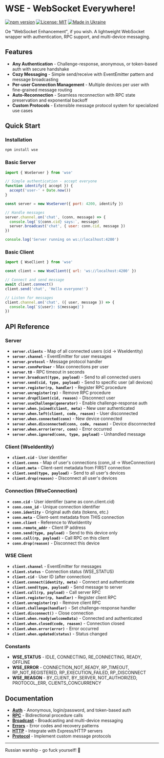 # WSE - WebSocket Everywhere!

[![npm version](https://badge.fury.io/js/wse.svg)](https://badge.fury.io/js/wse)
[![License: MIT](https://img.shields.io/badge/License-MIT-yellow.svg)](https://opensource.org/licenses/MIT)
[![Made in Ukraine](https://img.shields.io/badge/Made%20in%20Ukraine-❤️-0057B7?style=flat&labelColor=005BBB&color=FFD700)](https://x.com/sternenkofund)

Oe "WebSocket Enhancement", if you wish.
A lightweight WebSocket wrapper with authentication, RPC support, and multi-device messaging.


## Features

- **Any Authentication** - Challenge-response, anonymous, or token-based auth with secure handshake
- **Cozy Messaging** - Simple send/receive with EventEmitter pattern and message broadcasting
- **Per-user Connection Management** - Multiple devices per user with fine-grained message routing
- **Auto-Reconnection** - Seamless reconnection with RPC state preservation and exponential backoff
- **Custom Protocols** - Extensible message protocol system for specialized use cases

## Quick Start

### Installation

```bash
npm install wse
```

### Basic Server

```javascript
import { WseServer } from 'wse'

// Simple authentication - accept everyone
function identify({ accept }) {
  accept('user-' + Date.now())
}

const server = new WseServer({ port: 4200, identify })

// Handle messages
server.channel.on('chat', (conn, message) => {
  console.log(`${conn.cid} says:`, message)
  server.broadcast('chat', { user: conn.cid, message })
})

console.log('Server running on ws://localhost:4200')
```

### Basic Client

```javascript
import { WseClient } from 'wse'

const client = new WseClient({ url: 'ws://localhost:4200' })

// Connect and send message
await client.connect()
client.send('chat', 'Hello everyone!')

// Listen for messages
client.channel.on('chat', ({ user, message }) => {
  console.log(`${user}: ${message}`)
})
```

## API Reference

### Server

- **`server.clients`** - Map of all connected users (cid → WseIdentity)
- **`server.channel`** - EventEmitter for user messages
- **`server.protocol`** - Message protocol handler
- **`server.connPerUser`** - Max connections per user
- **`server.tO`** - RPC timeout in seconds
- **`server.broadcast(type, payload)`** - Send to all connected users
- **`server.send(cid, type, payload)`** - Send to specific user (all devices)
- **`server.register(rp, handler)`** - Register RPC procedure
- **`server.unregister(rp)`** - Remove RPC procedure
- **`server.dropClient(cid, reason)`** - Disconnect user
- **`server.useChallenge(generator)`** - Enable challenge-response auth
- **`server.when.joined(client, meta)`** - New user authenticated
- **`server.when.left(client, code, reason)`** - User disconnected
- **`server.when.connected(conn)`** - New device connected
- **`server.when.disconnected(conn, code, reason)`** - Device disconnected
- **`server.when.error(error, conn)`** - Error occurred
- **`server.when.ignored(conn, type, payload)`** - Unhandled message

### Client (WseIdentity)

- **`client.cid`** - User identifier
- **`client.conns`** - Map of user's connections (conn_id → WseConnection)
- **`client.meta`** - Client-sent metadata from FIRST connection
- **`client.send(type, payload)`** - Send to all user's devices
- **`client.drop(reason)`** - Disconnect all user's devices

### Connection (WseConnection)

- **`conn.cid`** - User identifier (same as conn.client.cid)
- **`conn.conn_id`** - Unique connection identifier
- **`conn.identity`** - Original auth data (tokens, etc.)
- **`conn.meta`** - Client-sent metadata from THIS connection
- **`conn.client`** - Reference to WseIdentity
- **`conn.remote_addr`** - Client IP address
- **`conn.send(type, payload)`** - Send to this device only
- **`conn.call(rp, payload)`** - Call RPC on this client
- **`conn.drop(reason)`** - Disconnect this device

### WSE Client

- **`client.channel`** - EventEmitter for messages
- **`client.status`** - Connection status (WSE_STATUS)
- **`client.cid`** - User ID (after connection)
- **`client.connect(identity, meta)`** - Connect and authenticate
- **`client.send(type, payload)`** - Send message to server
- **`client.call(rp, payload)`** - Call server RPC
- **`client.register(rp, handler)`** - Register client RPC
- **`client.unregister(rp)`** - Remove client RPC
- **`client.challenge(handler)`** - Set challenge-response handler
- **`client.disconnect()`** - Close connection
- **`client.when.ready(welcomeData)`** - Connected and authenticated
- **`client.when.closed(code, reason)`** - Connection closed
- **`client.when.error(error)`** - Error occurred
- **`client.when.updated(status)`** - Status changed

### Constants

- **WSE_STATUS** - IDLE, CONNECTING, RE_CONNECTING, READY, OFFLINE
- **WSE_ERROR** - CONNECTION_NOT_READY, RP_TIMEOUT, RP_NOT_REGISTERED, RP_EXECUTION_FAILED, RP_DISCONNECT
- **WSE_REASON** - BY_CLIENT, BY_SERVER, NOT_AUTHORIZED, PROTOCOL_ERR, CLIENTS_CONCURRENCY

## Documentation

- **[Auth](docs/auth.md)** - Anonymous, login/password, and token-based auth
- **[RPC](docs/rpc.md)** - Bidirectional procedure calls
- **[Broadcast](docs/broadcast.md)** - Broadcasting and multi-device messaging
- **[Errors](docs/errors.md)** - Error codes and recovery patterns
- **[HTTP](docs/http.md)** - Integrate with Express/HTTP servers
- **[Protocol](docs/protocol.md)** - Implement custom message protocols

---

Russian warship - go fuck yourself! 🖕